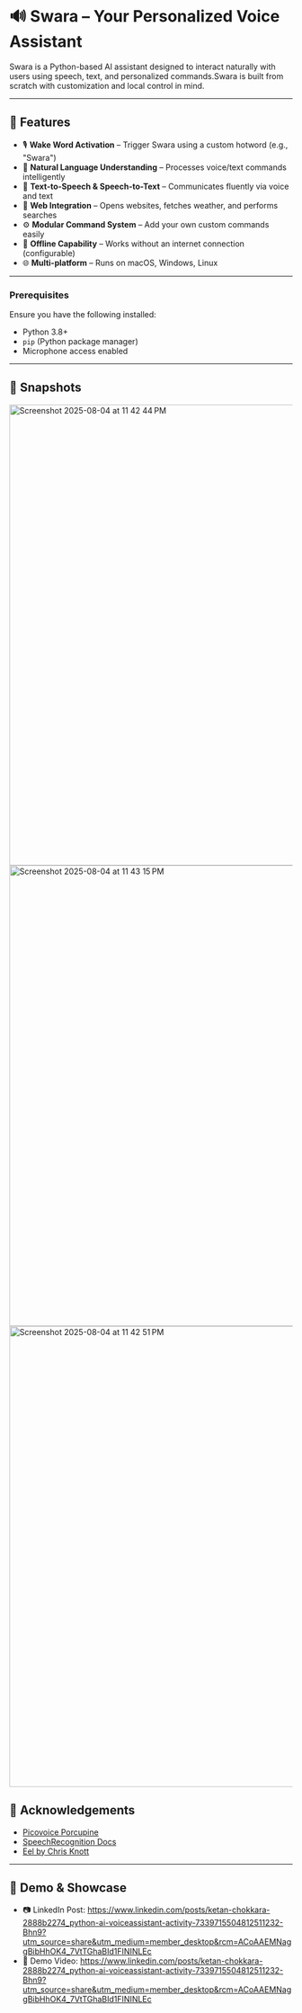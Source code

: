 # 🔊 Swara – Your Personalized Voice Assistant

Swara is a Python-based AI assistant designed to interact naturally with users using speech, text, and personalized commands.Swara is built from scratch with customization and local control in mind.

---

## 🎯 Features

- 🎙️ **Wake Word Activation** – Trigger Swara using a custom hotword (e.g., "Swara")
- 🧠 **Natural Language Understanding** – Processes voice/text commands intelligently
- 💬 **Text-to-Speech & Speech-to-Text** – Communicates fluently via voice and text
- 🔗 **Web Integration** – Opens websites, fetches weather, and performs searches
- ⚙️ **Modular Command System** – Add your own custom commands easily
- 🧪 **Offline Capability** – Works without an internet connection (configurable)
- 🌐 **Multi-platform** – Runs on macOS, Windows, Linux

---



### Prerequisites

Ensure you have the following installed:

- Python 3.8+
- `pip` (Python package manager)
- Microphone access enabled


---

## 📸 Snapshots
<img width="1180" height="820" alt="Screenshot 2025-08-04 at 11 42 44 PM" src="https://github.com/user-attachments/assets/e3762808-0d3a-4565-becb-cea7af8a4845" />
<img width="1180" height="820" alt="Screenshot 2025-08-04 at 11 43 15 PM" src="https://github.com/user-attachments/assets/63fb9858-3ec1-4300-b1c9-46caf76dd7f4" />
<img width="1180" height="820" alt="Screenshot 2025-08-04 at 11 42 51 PM" src="https://github.com/user-attachments/assets/e54b61b9-8833-4923-b373-c72e1826f2e0" />




## 🙌 Acknowledgements
- [Picovoice Porcupine](https://github.com/Picovoice/porcupine)
- [SpeechRecognition Docs](https://pypi.org/project/SpeechRecognition/)
- [Eel by Chris Knott](https://github.com/samuelhwilliams/Eel)

---

## 🔗 Demo & Showcase
- 📷 LinkedIn Post: https://www.linkedin.com/posts/ketan-chokkara-2888b2274_python-ai-voiceassistant-activity-7339715504812511232-Bhn9?utm_source=share&utm_medium=member_desktop&rcm=ACoAAEMNaggBibHhOK4_7VtTGhaBId1FININLEc
- 🎥 Demo Video: https://www.linkedin.com/posts/ketan-chokkara-2888b2274_python-ai-voiceassistant-activity-7339715504812511232-Bhn9?utm_source=share&utm_medium=member_desktop&rcm=ACoAAEMNaggBibHhOK4_7VtTGhaBId1FININLEc

